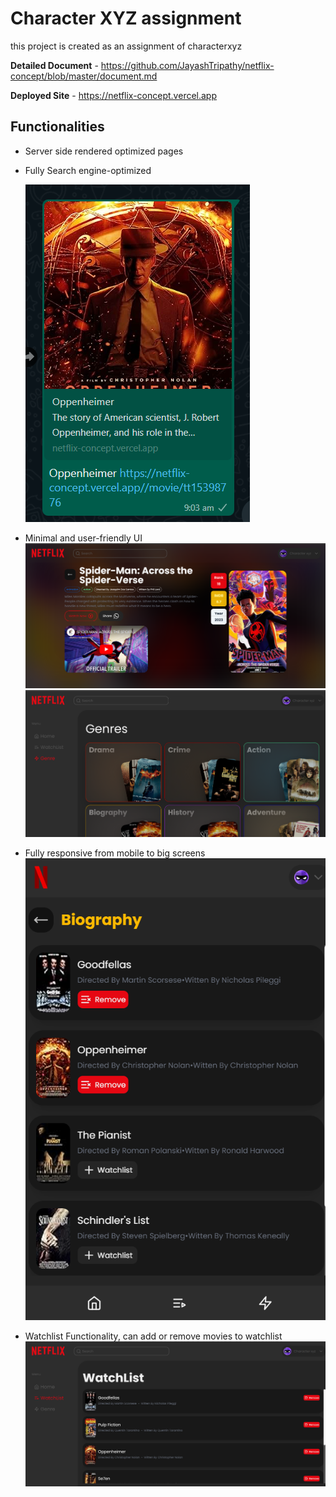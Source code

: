 # Character XYZ assignment

this project is created as an assignment of characterxyz

__Detailed Document__ - https://github.com/JayashTripathy/netflix-concept/blob/master/document.md

__Deployed Site__ - https://netflix-concept.vercel.app

## Functionalities 

- Server side rendered optimized pages
- Fully Search engine-optimized
  
   ![image](./public/readme/seo.png)

- Minimal and user-friendly UI 
   ![image](./public/readme/minimal-1.png)
    ![image](./public/readme/minimal-2.png)

- Fully responsive from mobile to big screens
    ![image](./public/readme/responsive.png)
  
- Watchlist Functionality, can add or remove movies to watchlist
    ![image](./public/readme/watchlist.png)




